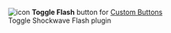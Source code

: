 ![icon](https://raw.github.com/Infocatcher/Custom_Buttons/master/Toggle_Flash/icon.png)&nbsp;**Toggle Flash** button for [Custom Buttons](https://addons.mozilla.org/addon/custom-buttons/)
<br>Toggle Shockwave Flash plugin